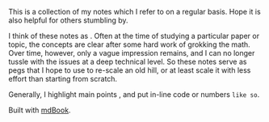 This is a collection of my notes which I refer to on a regular basis. Hope it is also helpful for others stumbling by.

I think of these notes as <mountaineering pegs>. Often at the time of studying a particular paper or topic, the concepts are clear after some hard work of grokking the math. Over time, however, only a vague impression remains, and I can no longer tussle with the issues at a deep technical level. So these notes serve as pegs that I hope to use to re-scale an old hill, or at least scale it with less effort than starting from scratch.

Generally, I highlight main points <like so>, and put in-line code or numbers `like so`.

Built with [mdBook](https://rust-lang.github.io/mdBook/).